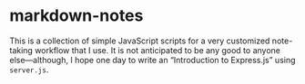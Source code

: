 # markdown-notes

This is a collection of simple JavaScript scripts for a very customized note-taking workflow that I use. It is not anticipated to be any good to anyone else—although, I hope one day to write an “Introduction to Express.js” using `server.js`.

